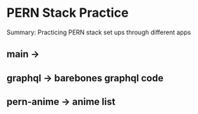 # PERN Stack Practice

Summary: Practicing PERN stack set ups through different apps

## main ->

## graphql -> barebones graphql code

## pern-anime -> anime list
